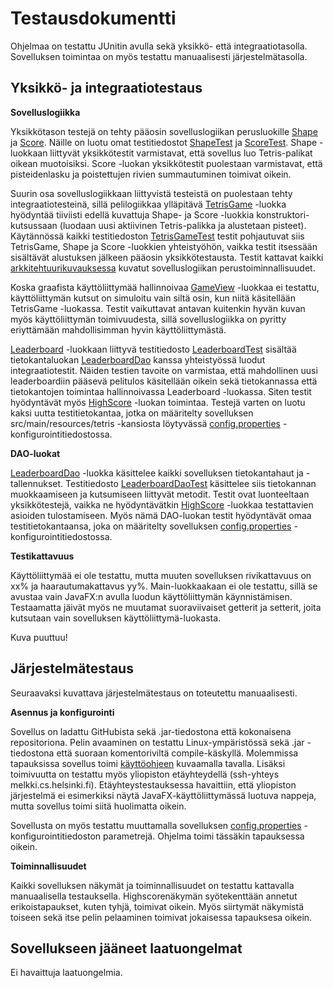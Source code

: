 # Testausdokumentti

Ohjelmaa on testattu JUnitin avulla sekä yksikkö- että integraatiotasolla. Sovelluksen toimintaa on myös testattu manuaalisesti järjestelmätasolla.

## Yksikkö- ja integraatiotestaus

**Sovelluslogiikka**

Yksikkötason testejä on tehty pääosin sovelluslogiikan perusluokille [Shape](https://github.com/Marcestus/ot-harjoitustyo/blob/master/Tetris/src/main/java/tetris/domain/Shape.java) ja [Score](https://github.com/Marcestus/ot-harjoitustyo/blob/master/Tetris/src/main/java/tetris/domain/Score.java). Näille on luotu omat testitiedostot [ShapeTest](https://github.com/Marcestus/ot-harjoitustyo/blob/master/Tetris/src/test/java/tetris/domain/ShapeTest.java) ja [ScoreTest](https://github.com/Marcestus/ot-harjoitustyo/blob/master/Tetris/src/test/java/tetris/domain/ScoreTest.java). Shape -luokkaan liittyvät yksikkötestit varmistavat, että sovellus luo Tetris-palikat oikean muotoisiksi. Score -luokan yksikkötestit puolestaan varmistavat, että pisteidenlasku ja poistettujen rivien summautuminen toimivat oikein.

Suurin osa sovelluslogiikkaan liittyvistä testeistä on puolestaan tehty integraatiotesteinä, sillä pelilogiikkaa ylläpitävä [TetrisGame](https://github.com/Marcestus/ot-harjoitustyo/blob/master/Tetris/src/main/java/tetris/domain/TetrisGame.java) -luokka hyödyntää tiiviisti edellä kuvattuja Shape- ja Score -luokkia konstruktori-kutsussaan (luodaan uusi aktiivinen Tetris-palikka ja alustetaan pisteet). Käytännössä kaikki testitiedoston [TetrisGameTest](https://github.com/Marcestus/ot-harjoitustyo/blob/master/Tetris/src/test/java/tetris/domain/TetrisGameTest.java) testit pohjautuvat siis TetrisGame, Shape ja Score -luokkien yhteistyöhön, vaikka testit itsessään sisältävät alustuksen jälkeen pääosin yksikkötestausta. Testit kattavat kaikki [arkkitehtuurikuvauksessa](https://github.com/Marcestus/ot-harjoitustyo/blob/master/dokumentaatio/arkkitehtuuri.md#sovelluslogiikka) kuvatut sovelluslogiikan perustoiminnallisuudet.

Koska graafista käyttöliittymää hallinnoivaa [GameView](https://github.com/Marcestus/ot-harjoitustyo/blob/master/Tetris/src/main/java/tetris/ui/GameView.java) -luokkaa ei testattu, käyttöliittymän kutsut on simuloitu vain siltä osin, kun niitä käsitellään TetrisGame -luokassa. Testit vaikuttavat antavan kuitenkin hyvän kuvan myös käyttöliittymän toimivuudesta, sillä sovelluslogiikka on pyritty eriyttämään mahdollisimman hyvin käyttöliittymästä.

[Leaderboard](https://github.com/Marcestus/ot-harjoitustyo/blob/master/Tetris/src/main/java/tetris/domain/Leaderboard.java) -luokkaan liittyvä testitiedosto [LeaderboardTest](https://github.com/Marcestus/ot-harjoitustyo/blob/master/Tetris/src/test/java/tetris/domain/LeaderboardTest.java) sisältää tietokantaluokan [LeaderboardDao](https://github.com/Marcestus/ot-harjoitustyo/blob/master/Tetris/src/main/java/tetris/dao/LeaderboardDao.java) kanssa yhteistyössä luodut integraatiotestit. Näiden testien tavoite on varmistaa, että mahdollinen uusi leaderboardiin pääsevä pelitulos käsitellään oikein sekä tietokannassa että tietokantojen toimintaa hallinnoivassa Leaderboard -luokassa. Siten testit hyödyntävät myös [HighScore](https://github.com/Marcestus/ot-harjoitustyo/blob/master/Tetris/src/main/java/tetris/domain/HighScore.java) -luokan toimintaa. Testejä varten on luotu kaksi uutta testitietokantaa, jotka on määritelty sovelluksen src/main/resources/tetris -kansiosta löytyvässä [config.properties](https://github.com/Marcestus/ot-harjoitustyo/blob/master/Tetris/src/main/resources/tetris/config.properties) -konfigurointitiedostossa.

**DAO-luokat**

[LeaderboardDao](https://github.com/Marcestus/ot-harjoitustyo/blob/master/Tetris/src/main/java/tetris/dao/LeaderboardDao.java) -luokka käsittelee kaikki sovelluksen tietokantahaut ja -tallennukset. Testitiedosto [LeaderboardDaoTest](https://github.com/Marcestus/ot-harjoitustyo/blob/master/Tetris/src/test/java/tetris/dao/LeaderboardDaoTest.java) käsittelee siis tietokannan muokkaamiseen ja kutsumiseen liittyvät metodit. Testit ovat luonteeltaan yksikkötestejä, vaikka ne hyödyntävätkin [HighScore](https://github.com/Marcestus/ot-harjoitustyo/blob/master/Tetris/src/main/java/tetris/domain/HighScore.java) -luokkaa testattavien asioiden tulostamiseen. Myös nämä DAO-luokan testit hyödyntävät omaa testitietokantaansa, joka on määritelty sovelluksen [config.properties](https://github.com/Marcestus/ot-harjoitustyo/blob/master/Tetris/src/main/resources/tetris/config.properties) -konfigurointitiedostossa.

**Testikattavuus**

Käyttöliittymää ei ole testattu, mutta muuten sovelluksen rivikattavuus on xx% ja haarautumakattavus yy%. Main-luokkaakaan ei ole testattu, sillä se avustaa vain JavaFX:n avulla luodun käyttöliittymän käynnistämisen. Testaamatta jäivät myös ne muutamat suoraviivaiset getterit ja setterit, joita kutsutaan vain sovelluksen käyttöliittymä-luokasta.

Kuva puuttuu!

## Järjestelmätestaus

Seuraavaksi kuvattava järjestelmätestaus on toteutettu manuaalisesti.

**Asennus ja konfigurointi**

Sovellus on ladattu GitHubista sekä .jar-tiedostona että kokonaisena repositoriona. Pelin avaaminen on testattu Linux-ympäristössä sekä .jar -tiedostona että suoraan komentoriviltä compile-käskyllä. Molemmissa tapauksissa sovellus toimi [käyttöohjeen](https://github.com/Marcestus/ot-harjoitustyo/blob/master/dokumentaatio/kayttoohje.md) kuvaamalla tavalla. Lisäksi toimivuutta on testattu myös yliopiston etäyhteydellä (ssh-yhteys melkki.cs.helsinki.fi). Etäyhteystestauksessa havaittiin, että yliopiston järjestelmä ei esimerkiksi näytä JavaFX-käyttöliittymässä luotuva nappeja, mutta sovellus toimi siitä huolimatta oikein.

Sovellusta on myös testattu muuttamalla sovelluksen [config.properties](https://github.com/Marcestus/ot-harjoitustyo/blob/master/Tetris/src/main/resources/tetris/config.properties) -konfigurointitiedoston parametrejä. Ohjelma toimi tässäkin tapauksessa oikein.

**Toiminnallisuudet**

Kaikki sovelluksen näkymät ja toiminnallisuudet on testattu kattavalla manuaalisella testauksella. Highscorenäkymän syötekenttään annetut erikoistapaukset, kuten tyhjä, toimivat oikein. Myös siirtymät näkymistä toiseen sekä itse pelin pelaaminen toimivat jokaisessa tapauksesa oikein.

## Sovellukseen jääneet laatuongelmat

Ei havaittuja laatuongelmia.
